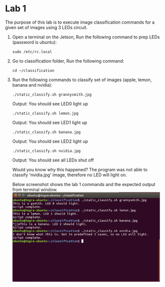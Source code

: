 
# Lab 1
The purpose of this lab is to execute image classification commands for a given set of images using 3 LEDs circuit.


1. Open a terminal on the Jetson, Run the following command to prep LEDs (password is ubuntu):

    ```
    sudo /etc/rc.local 
    ```

2. Go to classification folder, Run the following command:

    ```
    cd ~/classification
    ```

3. Run the following commands to classify set of images (apple, lemon, banana and nvidia):

    ```
    ./static_classify.sh grannysmith.jpg
    ```

    Output: You should see LED0 light up

    ```
    ./static_classify.sh lemon.jpg
    ```

    Output: You should see LED1 light up

    ```
    ./static_classify.sh banana.jpg
    ```

    Output: You should see LED2 light up

    ```
    ./static_classify.sh nvidia.jpg
    ```

    Output: You should see all LEDs shut off

    Would you know why this happened? 
    The program was not able to classify 'nvidia.jpg' image, therefore no LED will light on.

    Below screenshot shows the lab 1 commands and the expected output from terminal window.
    ![Lab 1 commands](/tx1_labs/images/lab1Commands.png)